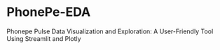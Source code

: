 # PhonePe-EDA
Phonepe Pulse Data Visualization and Exploration: A User-Friendly Tool Using Streamlit and Plotly
